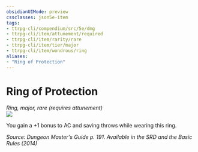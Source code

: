 ```yaml
---
obsidianUIMode: preview
cssclasses: json5e-item
tags:
- ttrpg-cli/compendium/src/5e/dmg
- ttrpg-cli/item/attunement/required
- ttrpg-cli/item/rarity/rare
- ttrpg-cli/item/tier/major
- ttrpg-cli/item/wondrous/ring
aliases: 
- "Ring of Protection"
---
```

# Ring of Protection
*Ring, major, rare (requires attunement)*  
![](3-Mechanics/CLI/items/img/ring-of-protection.webp#right)


You gain a +1 bonus to AC and saving throws while wearing this ring.

*Source: Dungeon Master's Guide p. 191. Available in the <span title='Systems Reference Document (5.1)'>SRD</span> and the Basic Rules (2014)*